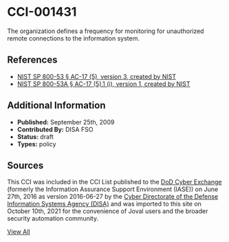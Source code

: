# CCI-001431

The organization defines a frequency for monitoring for unauthorized remote connections to the information system.

## References ##

* [NIST SP 800-53 § AC-17 (5), version 3, created by NIST](http://csrc.nist.gov/publications/PubsSPs.html)
* [NIST SP 800-53A § AC-17 (5).1 (i), version 1, created by NIST](http://csrc.nist.gov/publications/PubsSPs.html)


## Additional Information ##

* **Published:** September 25th, 2009
* **Contributed By:** DISA FSO
* **Status:** draft
* **Types:** policy

## Sources ##

This CCI was included in the CCI List published to the [DoD Cyber Exchange](https://public.cyber.mil/stigs/cci/)
(formerly the Information Assurance Support Environment (IASE)) on June 27th, 2016 as version
2016-06-27 by the [Cyber Directorate of the Defense Information Systems Agency (DISA)](https://public.cyber.mil/about-cyber/)
and was imported to this site on October 10th, 2021 for the convenience of Joval users and the broader
security automation community.

[View All](../README.md)
